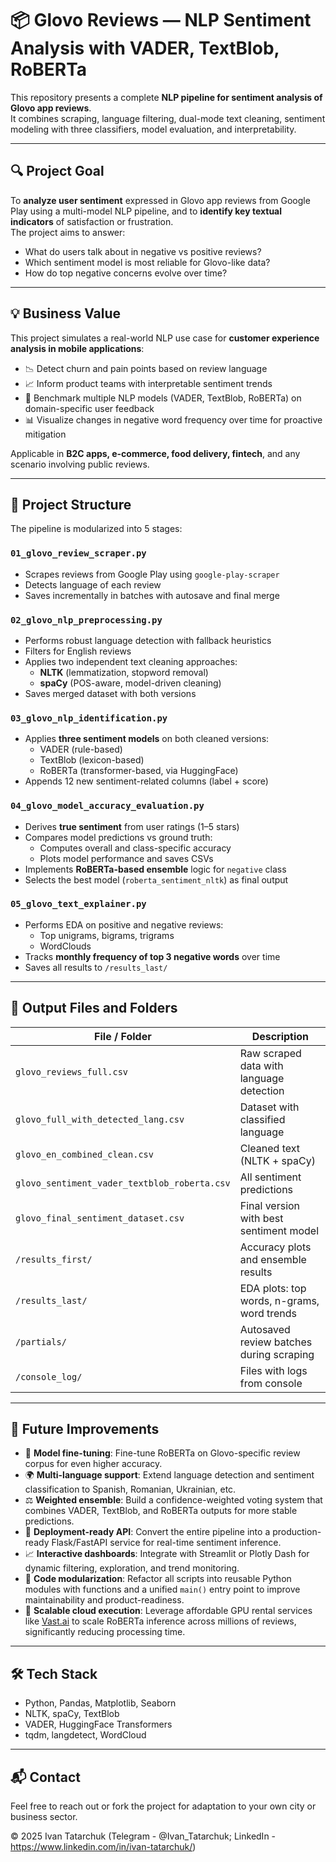 # 📦 Glovo Reviews — NLP Sentiment Analysis with VADER, TextBlob, RoBERTa

This repository presents a complete **NLP pipeline for sentiment analysis of Glovo app reviews**.  
It combines scraping, language filtering, dual-mode text cleaning, sentiment modeling with three classifiers, model evaluation, and interpretability.

---

## 🔍 Project Goal

To **analyze user sentiment** expressed in Glovo app reviews from Google Play using a multi-model NLP pipeline, and to **identify key textual indicators** of satisfaction or frustration.  
The project aims to answer:

- What do users talk about in negative vs positive reviews?
- Which sentiment model is most reliable for Glovo-like data?
- How do top negative concerns evolve over time?

---

## 💡 Business Value

This project simulates a real-world NLP use case for **customer experience analysis in mobile applications**:

- 📉 Detect churn and pain points based on review language
- 📈 Inform product teams with interpretable sentiment trends
- 🧠 Benchmark multiple NLP models (VADER, TextBlob, RoBERTa) on domain-specific user feedback
- 📊 Visualize changes in negative word frequency over time for proactive mitigation

Applicable in **B2C apps, e-commerce, food delivery, fintech**, and any scenario involving public reviews.

---

## 🧭 Project Structure

The pipeline is modularized into 5 stages:

### `01_glovo_review_scraper.py`
- Scrapes reviews from Google Play using `google-play-scraper`
- Detects language of each review
- Saves incrementally in batches with autosave and final merge

### `02_glovo_nlp_preprocessing.py`
- Performs robust language detection with fallback heuristics
- Filters for English reviews
- Applies two independent text cleaning approaches:
  - **NLTK** (lemmatization, stopword removal)
  - **spaCy** (POS-aware, model-driven cleaning)
- Saves merged dataset with both versions

### `03_glovo_nlp_identification.py`
- Applies **three sentiment models** on both cleaned versions:
  - VADER (rule-based)
  - TextBlob (lexicon-based)
  - RoBERTa (transformer-based, via HuggingFace)
- Appends 12 new sentiment-related columns (label + score)

### `04_glovo_model_accuracy_evaluation.py`
- Derives **true sentiment** from user ratings (1–5 stars)
- Compares model predictions vs ground truth:
  - Computes overall and class-specific accuracy
  - Plots model performance and saves CSVs
- Implements **RoBERTa-based ensemble** logic for `negative` class
- Selects the best model (`roberta_sentiment_nltk`) as final output

### `05_glovo_text_explainer.py`
- Performs EDA on positive and negative reviews:
  - Top unigrams, bigrams, trigrams
  - WordClouds
- Tracks **monthly frequency of top 3 negative words** over time
- Saves all results to `/results_last/`

---

## 📁 Output Files and Folders

| File / Folder                                 | Description                                 |
|---------------------------------------------- |---------------------------------------------|
| `glovo_reviews_full.csv`                      | Raw scraped data with language detection    |
| `glovo_full_with_detected_lang.csv`           | Dataset with classified language            |
| `glovo_en_combined_clean.csv`                 | Cleaned text (NLTK + spaCy)                 |
| `glovo_sentiment_vader_textblob_roberta.csv`  | All sentiment predictions                   |
| `glovo_final_sentiment_dataset.csv`           | Final version with best sentiment model     |
| `/results_first/`                             | Accuracy plots and ensemble results         |
| `/results_last/`                              | EDA plots: top words, n-grams, word trends  |
| `/partials/`                                  | Autosaved review batches during scraping    |
| `/console_log/`                               | Files with logs from console                |

---

## 🔮 Future Improvements

- 🧠 **Model fine-tuning**: Fine-tune RoBERTa on Glovo-specific review corpus for even higher accuracy.
- 🌍 **Multi-language support**: Extend language detection and sentiment classification to Spanish, Romanian, Ukrainian, etc.
- ⚖️ **Weighted ensemble**: Build a confidence-weighted voting system that combines VADER, TextBlob, and RoBERTa outputs for more stable predictions.
- 📲 **Deployment-ready API**: Convert the entire pipeline into a production-ready Flask/FastAPI service for real-time sentiment inference.
- 📈 **Interactive dashboards**: Integrate with Streamlit or Plotly Dash for dynamic filtering, exploration, and trend monitoring.
- 🧩 **Code modularization**: Refactor all scripts into reusable Python modules with functions and a unified `main()` entry point to improve maintainability and product-readiness.
- 🚀 **Scalable cloud execution**: Leverage affordable GPU rental services like [Vast.ai](https://vast.ai/) to scale RoBERTa inference across millions of reviews, significantly reducing processing time.

---

## 🛠 Tech Stack

- Python, Pandas, Matplotlib, Seaborn
- NLTK, spaCy, TextBlob
- VADER, HuggingFace Transformers
- tqdm, langdetect, WordCloud

---

## 📬 Contact

Feel free to reach out or fork the project for adaptation to your own city or business sector.

© 2025 Ivan Tatarchuk (Telegram - @Ivan_Tatarchuk; LinkedIn - https://www.linkedin.com/in/ivan-tatarchuk/)